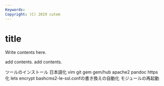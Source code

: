 ```yaml
---
Keywords:
Copyright: (C) 2019 cutem
---
```


# title

Write contents here.

add contents.
add contents.

ツールのインストール
日本語化
vim git gem gem/hub apache2 pandoc
https化 lets encrypt
bashcms2-le-ssl.confの書き換えの自動化
モジュールの再起動
